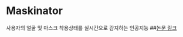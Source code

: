 # Maskinator
사용자의 얼굴 및 마스크 착용상태를 실시간으로 감지하는 인공지능
##[논문 링크]( https://www.dbpia.co.kr/pdf/pdfView.do?nodeId=NODE10593175&googleIPSandBox=false&mark=0&ipRange=false&accessgl=Y&language=ko_KR&hasTopBanner=true )
